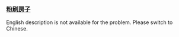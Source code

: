 ### [粉刷房子](https://leetcode.com/problems/JEj789)

<p>English description is not available for the problem. Please switch to Chinese.</p>
